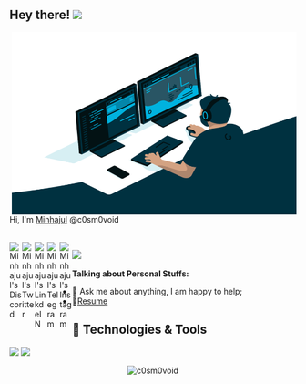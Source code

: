 ## Hey there! <img src="https://media.giphy.com/media/hvRJCLFzcasrR4ia7z/giphy.gif" width="25px">

  <img align="right" alt="GIF" src="https://github.com/c0sm0void/c0sm0void/blob/main/code.gif" width="500" height="320" />
  
Hi, I'm [Minhajul](https://www.linkedin.com/in/minhajulhossain/) @c0sm0void

<br />

<a href="https://discord.gg/mQ5XJme">
  <img align="left" alt="Minhajul's Discord" width="22px" src="https://cdn.jsdelivr.net/npm/simple-icons@v3/icons/discord.svg" />
</a>
<a href="https://twitter.com/c0sm0s0">
  <img align="left" alt="Minhajul's Twitter" width="22px" src="https://cdn.jsdelivr.net/npm/simple-icons@v3/icons/twitter.svg" />
</a>
<a href="https://www.linkedin.com/in/minhajulhossain/">
  <img align="left" alt="Minhajul's LinkdeIN" width="22px" src="https://cdn.jsdelivr.net/npm/simple-icons@v3/icons/linkedin.svg" />
</a>
<a href="https://t.me/c0sm0s0">
  <img align="left" alt="Minhajul's Telegram" width="22px" src="https://cdn.jsdelivr.net/npm/simple-icons@v3/icons/telegram.svg" />
</a>
<a href="https://www.instagram.com/hackriter/">
  <img align="left" alt="Minhajul's Instagram" width="22px" src="https://cdn.jsdelivr.net/npm/simple-icons@v3/icons/instagram.svg" />
</a>

![](https://visitor-badge.glitch.me/badge?page_id=c0sm0void.c0sm0void)

**Talking about Personal Stuffs:**

- 💬 Ask me about anything, I am happy to help;
- 📝[Resume]()

## 🔧 Technologies & Tools
![](https://img.shields.io/badge/OS-Linux-informational?style=flat&logo=linux&logoColor=white&color=2bbc8a)
![](https://img.shields.io/badge/Shell-Bash-informational?style=flat&logo=gnu-bash&logoColor=white&color=2bbc8a)

<p align="center"> <img src="https://github-readme-stats.vercel.app/api?username=c0sm0void&show_icons=true&theme=gotham" alt="c0sm0void" />
